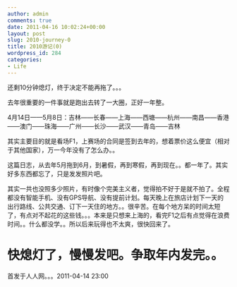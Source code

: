 ```yaml
---
author: admin
comments: true
date: 2011-04-16 10:02:24+00:00
layout: post
slug: 2010-journey-0
title: 2010游记(0)
wordpress_id: 284
categories:
- Life
---
```


还剩10分钟熄灯，终于决定不能再拖了。。。

去年很重要的一件事就是跑出去转了一大圈，正好一年整。

4月14日——5月8日：吉林——长春——上海——西塘——杭州——南昌——香港——澳门——珠海——广州——长沙——武汉——青岛——吉林

其实主要目的就是看场F1，上赛场的合同是签到去年的，想着票价这么便宜（相对于其他国家），万一今年没有了怎么办。。

这篇日志，从去年5月拖到6月，到暑假，再到寒假，再到现在。。都一年了。其实好多东西都忘了，只是发发照片吧。

其实一共也没照多少照片，有时像个完美主义者，觉得拍不好于是就不拍了。全程都没有智能手机、没有GPS导航、没有提前计划。每天晚上在旅店计划下一天的出行路线、公共交通、订下一天住的地方。。很辛苦。在每个地方呆的时间太短了，有点对不起花的这些钱。。。本来是只想来上海的，看完F1之后有点觉得在浪费时间。。什么都没学。。所以后来玩得也不太爽，很快回来了。

快熄灯了，慢慢发吧。争取年内发完。。
===
首发于人人网。。。2011-04-14 23:00
